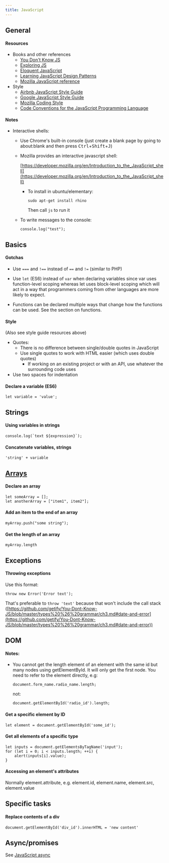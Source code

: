 ```yaml
---
title: JavaScript
---
```


## General

#### Resources

- Books and other references
  - [You Don't Know JS](https://github.com/getify/You-Dont-Know-JS)
  - [Exploring JS](http://exploringjs.com/)
  - [Eloquent JavaScript](http://eloquentjavascript.net/)
  - [Learning JavaScript Design Patterns](http://addyosmani.com/resources/essentialjsdesignpatterns/book/)
  - [Mozilla JavaScript reference](https://developer.mozilla.org/docs/Web/JavaScript/Reference)
- Style
  - [Airbnb JavaScript Style Guide](https://github.com/airbnb/javascript)
  - [Google JavaScript Style Guide](https://google.github.io/styleguide/jsguide.html)
  - [Mozilla Coding Style](https://developer.mozilla.org/en-US/docs/Mozilla/Developer_guide/Coding_Style)
  - [Code Conventions for the JavaScript Programming Language](http://javascript.crockford.com/code.html)

#### Notes

- Interactive shells:

  - Use Chrome's built-in console (just create a blank page by going to about:blank and then press <kbd>Ctrl</kbd>+<kbd>Shift</kbd>+<kbd>J</kbd>)
  - Mozilla provides an interactive javascript shell:

    [https://developer.mozilla.org/en/Introduction_to_the_JavaScript_shell](https://developer.mozilla.org/en/Introduction_to_the_JavaScript_shell)

    - To install in ubuntu/elementary:

      ```
      sudo apt-get install rhino
      ```

      Then call `js` to run it

  - To write messages to the console:

    ```
    console.log("test");
    ```

## Basics

#### Gotchas

- Use `===` and `!==` instead of `==` and `!=` (similar to PHP)

- Use `let` (ES6) instead of `var` when declaring variables since var uses function-level scoping whereas let uses block-level scoping which will act in a way that programmers coming from other languages are more likely to expect.

- Functions can be declared multiple ways that change how the functions can be used. See the section on functions.

#### Style

(Also see style guide resources above)

- Quotes:
  - There is no difference between single/double quotes in JavaScript
  - Use single quotes to work with HTML easier (which uses double quotes)
    - If working on an existing project or with an API, use whatever the surrounding code uses
- Use two spaces for indentation

#### Declare a variable (ES6)

```
let variable = 'value';
```

## Strings

#### Using variables in strings

```
console.log(`text ${expression}`);
```

#### Concatenate variables, strings

```
'string' + variable
```

## [Arrays](https://developer.mozilla.org/en-US/docs/Web/JavaScript/A_re-introduction_to_JavaScript#Arrays)

#### Declare an array

```
let someArray = [];
let anotherArray = ["item1", item2"];
```

#### Add an item to the end of an array

```
myArray.push("some string");
```

#### Get the length of an array

```
myArray.length
```

## Exceptions

#### Throwing exceptions

Use this format:

```
throw new Error('Error text');
```

That's preferable to `throw 'text'` because that won't include the call stack ([https://github.com/getify/You-Dont-Know-JS/blob/master/types%20%26%20grammar/ch3.md#date-and-error](https://github.com/getify/You-Dont-Know-JS/blob/master/types%20%26%20grammar/ch3.md#date-and-error))

## DOM

#### Notes:

- You cannot get the length element of an element with the same id but many nodes using getElementById. It will only get the first node. You need to refer to the element directly, e.g:

  ```
  document.form_name.radio_name.length;
  ```

  not:

  ```
  document.getElementById('radio_id').length;
  ```

#### Get a specific element by ID

```
let element = document.getElementById('some_id');
```

#### Get all elements of a specific type

```
let inputs = document.getElementsByTagName('input');
for (let i = 0; i < inputs.length; ++i) {
    alert(inputs[i].value);
}
```

#### Accessing an element's attributes

Normally element.attribute, e.g. element.id, element.name, element.src, element.value

## Specific tasks

#### Replace contents of a div

```
document.getElementById('div_id').innerHTML = 'new content'
```

## Async/promises

See [JavaScript async](../../../programming/javascript/javascript-async)
